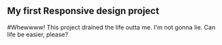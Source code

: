 ## My first Responsive design project

#Whewwww! This project drained the life outta me. I'm not gonna lie.
Can life be easier, please?
